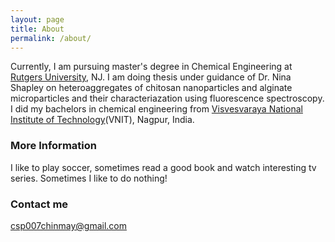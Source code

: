 ```yaml
---
layout: page
title: About
permalink: /about/
---
```


Currently, I am pursuing master's degree in Chemical Engineering at [Rutgers University](sol.rutgers.edu), NJ. I am doing thesis under guidance of Dr. Nina Shapley on heteroaggregates of chitosan nanoparticles and alginate microparticles and their characteriazation using fluorescence spectroscopy. 
I did my bachelors in chemical engineering from [Visvesvaraya National Institute of Technology](www.vnit.ac.in)(VNIT), Nagpur, India. 


### More Information
I like to play soccer, sometimes read a good book and watch interesting tv series. Sometimes I like to do nothing!

 

### Contact me

[csp007chinmay@gmail.com](mailto:csp007chinmay@gmail.com)
